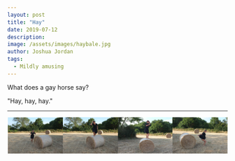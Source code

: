 ```yaml
---
layout: post
title: "Hay"
date: 2019-07-12
description:
image: /assets/images/haybale.jpg
author: Joshua Jordan
tags: 
  - Mildly amusing
---
```


What does a gay horse say? 

"Hay, hay, hay."

 ---

![Placeholder](/assets/images/hayall_small.jpg#full)

